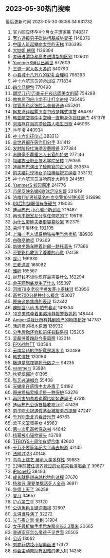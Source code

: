 ## 2023-05-30热门搜索 
最后更新时间 2023-05-30 08:56:34.631732 
1. [官方回应怀孕4个月女子遭家暴](https://s.weibo.com/weibo?q=%23%E5%AE%98%E6%96%B9%E5%9B%9E%E5%BA%94%E6%80%80%E5%AD%954%E4%B8%AA%E6%9C%88%E5%A5%B3%E5%AD%90%E9%81%AD%E5%AE%B6%E6%9A%B4%23&t=31&band_rank=21&Refer=top) 1148317
1. [官方通报男子砍杀柯基威胁妻子](https://s.weibo.com/weibo?q=%23%E5%AE%98%E6%96%B9%E9%80%9A%E6%8A%A5%E7%94%B7%E5%AD%90%E7%A0%8D%E6%9D%80%E6%9F%AF%E5%9F%BA%E5%A8%81%E8%83%81%E5%A6%BB%E5%AD%90%23&t=31&band_rank=2&Refer=top) 1148076
1. [中国人筑起攀向太空的天梯](https://s.weibo.com/weibo?q=%23%E4%B8%AD%E5%9B%BD%E4%BA%BA%E7%AD%91%E8%B5%B7%E6%94%80%E5%90%91%E5%A4%AA%E7%A9%BA%E7%9A%84%E5%A4%A9%E6%A2%AF%23&t=31&band_rank=3&Refer=top) 1136393
1. [大姑姐 韩国](https://s.weibo.com/weibo?q=%E5%A4%A7%E5%A7%91%E5%A7%90%20%E9%9F%A9%E5%9B%BD&t=31&band_rank=4&Refer=top) 1136304
1. [考研进清华和高考进清华的区别](https://s.weibo.com/weibo?q=%23%E8%80%83%E7%A0%94%E8%BF%9B%E6%B8%85%E5%8D%8E%E5%92%8C%E9%AB%98%E8%80%83%E8%BF%9B%E6%B8%85%E5%8D%8E%E7%9A%84%E5%8C%BA%E5%88%AB%23&t=31&band_rank=5&Refer=top) 1136011
1. [YammerS确认已离世](https://s.weibo.com/weibo?q=%23YammerS%E7%A1%AE%E8%AE%A4%E5%B7%B2%E7%A6%BB%E4%B8%96%23&t=31&band_rank=1&Refer=top) 877609
1. [王源一家人各火各的](https://s.weibo.com/weibo?q=%23%E7%8E%8B%E6%BA%90%E4%B8%80%E5%AE%B6%E4%BA%BA%E5%90%84%E7%81%AB%E5%90%84%E7%9A%84%23&t=31&band_rank=7&Refer=top) 840790
1. [小县城十八万八的彩礼合理吗](https://s.weibo.com/weibo?q=%23%E5%B0%8F%E5%8E%BF%E5%9F%8E%E5%8D%81%E5%85%AB%E4%B8%87%E5%85%AB%E7%9A%84%E5%BD%A9%E7%A4%BC%E5%90%88%E7%90%86%E5%90%97%23&t=31&band_rank=8&Refer=top) 798393
1. [神十六航天员领命出征](https://s.weibo.com/weibo?q=%23%E7%A5%9E%E5%8D%81%E5%85%AD%E8%88%AA%E5%A4%A9%E5%91%98%E9%A2%86%E5%91%BD%E5%87%BA%E5%BE%81%23&t=31&band_rank=9&Refer=top) 771334
1. [四个显眼包](https://s.weibo.com/weibo?q=%E5%9B%9B%E4%B8%AA%E6%98%BE%E7%9C%BC%E5%8C%85&t=31&band_rank=5&Refer=top) 770490
1. [曝昆汀花1万美元在夜店舔美女的脚](https://s.weibo.com/weibo?q=%23%E6%9B%9D%E6%98%86%E6%B1%80%E8%8A%B11%E4%B8%87%E7%BE%8E%E5%85%83%E5%9C%A8%E5%A4%9C%E5%BA%97%E8%88%94%E7%BE%8E%E5%A5%B3%E7%9A%84%E8%84%9A%23&t=31&band_rank=11&Refer=top) 754288
1. [教育局回应小学不让打伞进校](https://s.weibo.com/weibo?q=%23%E6%95%99%E8%82%B2%E5%B1%80%E5%9B%9E%E5%BA%94%E5%B0%8F%E5%AD%A6%E4%B8%8D%E8%AE%A9%E6%89%93%E4%BC%9E%E8%BF%9B%E6%A0%A1%23&t=31&band_rank=12&Refer=top) 735465
1. [你管周也这张脸叫普普通通](https://s.weibo.com/weibo?q=%23%E4%BD%A0%E7%AE%A1%E5%91%A8%E4%B9%9F%E8%BF%99%E5%BC%A0%E8%84%B8%E5%8F%AB%E6%99%AE%E6%99%AE%E9%80%9A%E9%80%9A%23&t=31&band_rank=8&Refer=top) 655201
1. [网友点评赵露思虞书欣是韩式演技](https://s.weibo.com/weibo?q=%23%E7%BD%91%E5%8F%8B%E7%82%B9%E8%AF%84%E8%B5%B5%E9%9C%B2%E6%80%9D%E8%99%9E%E4%B9%A6%E6%AC%A3%E6%98%AF%E9%9F%A9%E5%BC%8F%E6%BC%94%E6%8A%80%23&t=31&band_rank=14&Refer=top) 494787
1. [韩亚航空事件中空姐一直用身体挡住舱门](https://s.weibo.com/weibo?q=%23%E9%9F%A9%E4%BA%9A%E8%88%AA%E7%A9%BA%E4%BA%8B%E4%BB%B6%E4%B8%AD%E7%A9%BA%E5%A7%90%E4%B8%80%E7%9B%B4%E7%94%A8%E8%BA%AB%E4%BD%93%E6%8C%A1%E4%BD%8F%E8%88%B1%E9%97%A8%23&t=31&band_rank=6&Refer=top) 451378
1. [刘浩存在海底捞给路人唱生日歌](https://s.weibo.com/weibo?q=%23%E5%88%98%E6%B5%A9%E5%AD%98%E5%9C%A8%E6%B5%B7%E5%BA%95%E6%8D%9E%E7%BB%99%E8%B7%AF%E4%BA%BA%E5%94%B1%E7%94%9F%E6%97%A5%E6%AD%8C%23&t=31&band_rank=4&Refer=top) 446065
1. [林孝埈](https://s.weibo.com/weibo?q=%E6%9E%97%E5%AD%9D%E5%9F%88&t=31&band_rank=17&Refer=top) 440934
1. [神十六出征仪式](https://s.weibo.com/weibo?q=%23%E7%A5%9E%E5%8D%81%E5%85%AD%E5%87%BA%E5%BE%81%E4%BB%AA%E5%BC%8F%23&t=31&band_rank=18&Refer=top) 383313
1. [全世界都在等你们分手](https://s.weibo.com/weibo?q=%E5%85%A8%E4%B8%96%E7%95%8C%E9%83%BD%E5%9C%A8%E7%AD%89%E4%BD%A0%E4%BB%AC%E5%88%86%E6%89%8B&t=31&band_rank=9&Refer=top) 341412
1. [发射阶段桂海潮没戴眼镜](https://s.weibo.com/weibo?q=%23%E5%8F%91%E5%B0%84%E9%98%B6%E6%AE%B5%E6%A1%82%E6%B5%B7%E6%BD%AE%E6%B2%A1%E6%88%B4%E7%9C%BC%E9%95%9C%23&t=31&band_rank=20&Refer=top) 277384
1. [苏醒毫不尊重艺人五官的特效](https://s.weibo.com/weibo?q=%23%E8%8B%8F%E9%86%92%E6%AF%AB%E4%B8%8D%E5%B0%8A%E9%87%8D%E8%89%BA%E4%BA%BA%E4%BA%94%E5%AE%98%E7%9A%84%E7%89%B9%E6%95%88%23&t=31&band_rank=21&Refer=top) 277146
1. [福建农业职业技术学院坠楼](https://s.weibo.com/weibo?q=%23%E7%A6%8F%E5%BB%BA%E5%86%9C%E4%B8%9A%E8%81%8C%E4%B8%9A%E6%8A%80%E6%9C%AF%E5%AD%A6%E9%99%A2%E5%9D%A0%E6%A5%BC%23&t=31&band_rank=22&Refer=top) 276359
1. [迪丽热巴演出了检察官的正义感](https://s.weibo.com/weibo?q=%23%E8%BF%AA%E4%B8%BD%E7%83%AD%E5%B7%B4%E6%BC%94%E5%87%BA%E4%BA%86%E6%A3%80%E5%AF%9F%E5%AE%98%E7%9A%84%E6%AD%A3%E4%B9%89%E6%84%9F%23&t=31&band_rank=23&Refer=top) 253674
1. [前夫婚礼现场女子拉横幅祝其纳妾](https://s.weibo.com/weibo?q=%23%E5%89%8D%E5%A4%AB%E5%A9%9A%E7%A4%BC%E7%8E%B0%E5%9C%BA%E5%A5%B3%E5%AD%90%E6%8B%89%E6%A8%AA%E5%B9%85%E7%A5%9D%E5%85%B6%E7%BA%B3%E5%A6%BE%23&t=31&band_rank=23&Refer=top) 253132
1. [神十六航天员进舱前比大拇指](https://s.weibo.com/weibo?q=%23%E7%A5%9E%E5%8D%81%E5%85%AD%E8%88%AA%E5%A4%A9%E5%91%98%E8%BF%9B%E8%88%B1%E5%89%8D%E6%AF%94%E5%A4%A7%E6%8B%87%E6%8C%87%23&t=31&band_rank=25&Refer=top) 244551
1. [YammerS 校园霸凌](https://s.weibo.com/weibo?q=YammerS%20%E6%A0%A1%E5%9B%AD%E9%9C%B8%E5%87%8C&t=31&band_rank=26&Refer=top) 241776
1. [市民反映名媛K歌沐足没名媛](https://s.weibo.com/weibo?q=%23%E5%B8%82%E6%B0%91%E5%8F%8D%E6%98%A0%E5%90%8D%E5%AA%9BK%E6%AD%8C%E6%B2%90%E8%B6%B3%E6%B2%A1%E5%90%8D%E5%AA%9B%23&t=31&band_rank=27&Refer=top) 231919
1. [济南11岁男孩莫名吐血交警10分钟送医](https://s.weibo.com/weibo?q=%23%E6%B5%8E%E5%8D%9711%E5%B2%81%E7%94%B7%E5%AD%A9%E8%8E%AB%E5%90%8D%E5%90%90%E8%A1%80%E4%BA%A4%E8%AD%A610%E5%88%86%E9%92%9F%E9%80%81%E5%8C%BB%23&t=31&band_rank=28&Refer=top) 219698
1. [00后的辞职信有多硬气](https://s.weibo.com/weibo?q=%2300%E5%90%8E%E7%9A%84%E8%BE%9E%E8%81%8C%E4%BF%A1%E6%9C%89%E5%A4%9A%E7%A1%AC%E6%B0%94%23&t=31&band_rank=25&Refer=top) 219035
1. [迪丽热巴 小心骗子听到没](https://s.weibo.com/weibo?q=%E8%BF%AA%E4%B8%BD%E7%83%AD%E5%B7%B4%20%E5%B0%8F%E5%BF%83%E9%AA%97%E5%AD%90%E5%90%AC%E5%88%B0%E6%B2%A1&t=31&band_rank=19&Refer=top) 216487
1. [再也不跟室友分享任何吃的了](https://s.weibo.com/weibo?q=%23%E5%86%8D%E4%B9%9F%E4%B8%8D%E8%B7%9F%E5%AE%A4%E5%8F%8B%E5%88%86%E4%BA%AB%E4%BB%BB%E4%BD%95%E5%90%83%E7%9A%84%E4%BA%86%23&t=31&band_rank=31&Refer=top) 195116
1. [为什么带娃夫妻更容易吵架](https://s.weibo.com/weibo?q=%23%E4%B8%BA%E4%BB%80%E4%B9%88%E5%B8%A6%E5%A8%83%E5%A4%AB%E5%A6%BB%E6%9B%B4%E5%AE%B9%E6%98%93%E5%90%B5%E6%9E%B6%23&t=31&band_rank=32&Refer=top) 192375
1. [易烊千玺怀化](https://s.weibo.com/weibo?q=%E6%98%93%E7%83%8A%E5%8D%83%E7%8E%BA%E6%80%80%E5%8C%96&t=31&band_rank=21&Refer=top) 192105
1. [上海一老人误将地铁扶手当售卖机](https://s.weibo.com/weibo?q=%23%E4%B8%8A%E6%B5%B7%E4%B8%80%E8%80%81%E4%BA%BA%E8%AF%AF%E5%B0%86%E5%9C%B0%E9%93%81%E6%89%B6%E6%89%8B%E5%BD%93%E5%94%AE%E5%8D%96%E6%9C%BA%23&t=31&band_rank=20&Refer=top) 188936
1. [白敬亭他叔](https://s.weibo.com/weibo?q=%E7%99%BD%E6%95%AC%E4%BA%AD%E4%BB%96%E5%8F%94&t=31&band_rank=16&Refer=top) 179369
1. [新娘坐婚车睡着新郎一路托着头](https://s.weibo.com/weibo?q=%23%E6%96%B0%E5%A8%98%E5%9D%90%E5%A9%9A%E8%BD%A6%E7%9D%A1%E7%9D%80%E6%96%B0%E9%83%8E%E4%B8%80%E8%B7%AF%E6%89%98%E7%9D%80%E5%A4%B4%23&t=31&band_rank=36&Refer=top) 177866
1. [不要彩礼收到了婆婆的心意](https://s.weibo.com/weibo?q=%23%E4%B8%8D%E8%A6%81%E5%BD%A9%E7%A4%BC%E6%94%B6%E5%88%B0%E4%BA%86%E5%A9%86%E5%A9%86%E7%9A%84%E5%BF%83%E6%84%8F%23&t=31&band_rank=22&Refer=top) 174158
1. [昆汀](https://s.weibo.com/weibo?q=%E6%98%86%E6%B1%80&t=31&band_rank=38&Refer=top) 169930
1. [生死遗言](https://s.weibo.com/weibo?q=%E7%94%9F%E6%AD%BB%E9%81%97%E8%A8%80&t=31&band_rank=7&Refer=top) 168082
1. [难听](https://s.weibo.com/weibo?q=%E9%9A%BE%E5%90%AC&t=31&band_rank=39&Refer=top) 165567
1. [抛开钱不谈你现在最需要什么](https://s.weibo.com/weibo?q=%23%E6%8A%9B%E5%BC%80%E9%92%B1%E4%B8%8D%E8%B0%88%E4%BD%A0%E7%8E%B0%E5%9C%A8%E6%9C%80%E9%9C%80%E8%A6%81%E4%BB%80%E4%B9%88%23&t=31&band_rank=40&Refer=top) 162294
1. [金子涵到底发生了什么](https://s.weibo.com/weibo?q=%23%E9%87%91%E5%AD%90%E6%B6%B5%E5%88%B0%E5%BA%95%E5%8F%91%E7%94%9F%E4%BA%86%E4%BB%80%E4%B9%88%23&t=31&band_rank=11&Refer=top) 155397
1. [河南79岁老农手捧发芽小麦抹泪](https://s.weibo.com/weibo?q=%23%E6%B2%B3%E5%8D%9779%E5%B2%81%E8%80%81%E5%86%9C%E6%89%8B%E6%8D%A7%E5%8F%91%E8%8A%BD%E5%B0%8F%E9%BA%A6%E6%8A%B9%E6%B3%AA%23&t=31&band_rank=15&Refer=top) 153956
1. [高考700分是种什么概念](https://s.weibo.com/weibo?q=%23%E9%AB%98%E8%80%83700%E5%88%86%E6%98%AF%E7%A7%8D%E4%BB%80%E4%B9%88%E6%A6%82%E5%BF%B5%23&t=31&band_rank=43&Refer=top) 153037
1. [原来这是焦虑的表现](https://s.weibo.com/weibo?q=%E5%8E%9F%E6%9D%A5%E8%BF%99%E6%98%AF%E7%84%A6%E8%99%91%E7%9A%84%E8%A1%A8%E7%8E%B0&t=31&band_rank=13&Refer=top) 152342
1. [庾郎盘马地 却怕有春泥](https://s.weibo.com/weibo?q=%E5%BA%BE%E9%83%8E%E7%9B%98%E9%A9%AC%E5%9C%B0%20%E5%8D%B4%E6%80%95%E6%9C%89%E6%98%A5%E6%B3%A5&t=31&band_rank=29&Refer=top) 149334
1. [10岁男孩牵着弟弟冷静报警救妈妈](https://s.weibo.com/weibo?q=%2310%E5%B2%81%E7%94%B7%E5%AD%A9%E7%89%B5%E7%9D%80%E5%BC%9F%E5%BC%9F%E5%86%B7%E9%9D%99%E6%8A%A5%E8%AD%A6%E6%95%91%E5%A6%88%E5%A6%88%23&t=31&band_rank=46&Refer=top) 148444
1. [Amber说我比所有韩剧欧巴的吻技都好](https://s.weibo.com/weibo?q=%23Amber%E8%AF%B4%E6%88%91%E6%AF%94%E6%89%80%E6%9C%89%E9%9F%A9%E5%89%A7%E6%AC%A7%E5%B7%B4%E7%9A%84%E5%90%BB%E6%8A%80%E9%83%BD%E5%A5%BD%23&t=31&band_rank=47&Refer=top) 147787
1. [活的累的根本原因](https://s.weibo.com/weibo?q=%E6%B4%BB%E7%9A%84%E7%B4%AF%E7%9A%84%E6%A0%B9%E6%9C%AC%E5%8E%9F%E5%9B%A0&t=31&band_rank=10&Refer=top) 136932
1. [分手后你还会和前任有联系吗](https://s.weibo.com/weibo?q=%23%E5%88%86%E6%89%8B%E5%90%8E%E4%BD%A0%E8%BF%98%E4%BC%9A%E5%92%8C%E5%89%8D%E4%BB%BB%E6%9C%89%E8%81%94%E7%B3%BB%E5%90%97%23&t=31&band_rank=48&Refer=top) 135205
1. [吴磊哭着蹭赵今麦肩膀](https://s.weibo.com/weibo?q=%23%E5%90%B4%E7%A3%8A%E5%93%AD%E7%9D%80%E8%B9%AD%E8%B5%B5%E4%BB%8A%E9%BA%A6%E8%82%A9%E8%86%80%23&t=31&band_rank=12&Refer=top) 132014
1. [FPX战胜TT](https://s.weibo.com/weibo?q=%23FPX%E6%88%98%E8%83%9CTT%23&t=31&band_rank=44&Refer=top) 130594
1. [云南烧烤的绝配竟是泼水节](https://s.weibo.com/weibo?q=%23%E4%BA%91%E5%8D%97%E7%83%A7%E7%83%A4%E7%9A%84%E7%BB%9D%E9%85%8D%E7%AB%9F%E6%98%AF%E6%B3%BC%E6%B0%B4%E8%8A%82%23&t=31&band_rank=50&Refer=top) 130489
1. [韩式演技](https://s.weibo.com/weibo?q=%E9%9F%A9%E5%BC%8F%E6%BC%94%E6%8A%80&t=31&band_rank=14&Refer=top) 120064
1. [肠道是熬夜猝死元凶之一](https://s.weibo.com/weibo?q=%23%E8%82%A0%E9%81%93%E6%98%AF%E7%86%AC%E5%A4%9C%E7%8C%9D%E6%AD%BB%E5%85%83%E5%87%B6%E4%B9%8B%E4%B8%80%23&t=31&band_rank=17&Refer=top) 94235
1. [yammers](https://s.weibo.com/weibo?q=yammers&t=31&band_rank=18&Refer=top) 93984
1. [秋瓷炫蹦迪](https://s.weibo.com/weibo?q=%23%E7%A7%8B%E7%93%B7%E7%82%AB%E8%B9%A6%E8%BF%AA%23&t=31&band_rank=24&Refer=top) 61395
1. [张艺兴演唱会](https://s.weibo.com/weibo?q=%E5%BC%A0%E8%89%BA%E5%85%B4%E6%BC%94%E5%94%B1%E4%BC%9A&t=31&band_rank=26&Refer=top) 55408
1. [天蝎座在感情中太矛盾了](https://s.weibo.com/weibo?q=%E5%A4%A9%E8%9D%8E%E5%BA%A7%E5%9C%A8%E6%84%9F%E6%83%85%E4%B8%AD%E5%A4%AA%E7%9F%9B%E7%9B%BE%E4%BA%86&t=31&band_rank=27&Refer=top) 54192
1. [原来猫猫爱掉毛是一种保护](https://s.weibo.com/weibo?q=%E5%8E%9F%E6%9D%A5%E7%8C%AB%E7%8C%AB%E7%88%B1%E6%8E%89%E6%AF%9B%E6%98%AF%E4%B8%80%E7%A7%8D%E4%BF%9D%E6%8A%A4&t=31&band_rank=28&Refer=top) 53276
1. [再厉害的总裁也得给姥姥送桌子](https://s.weibo.com/weibo?q=%E5%86%8D%E5%8E%89%E5%AE%B3%E7%9A%84%E6%80%BB%E8%A3%81%E4%B9%9F%E5%BE%97%E7%BB%99%E5%A7%A5%E5%A7%A5%E9%80%81%E6%A1%8C%E5%AD%90&t=31&band_rank=30&Refer=top) 47515
1. [迪丽热巴公诉首播收视冠军](https://s.weibo.com/weibo?q=%23%E8%BF%AA%E4%B8%BD%E7%83%AD%E5%B7%B4%E5%85%AC%E8%AF%89%E9%A6%96%E6%92%AD%E6%94%B6%E8%A7%86%E5%86%A0%E5%86%9B%23&t=31&band_rank=31&Refer=top) 47426
1. [男子吃火锅遇假茅台被服务员提醒](https://s.weibo.com/weibo?q=%23%E7%94%B7%E5%AD%90%E5%90%83%E7%81%AB%E9%94%85%E9%81%87%E5%81%87%E8%8C%85%E5%8F%B0%E8%A2%AB%E6%9C%8D%E5%8A%A1%E5%91%98%E6%8F%90%E9%86%92%23&t=31&band_rank=32&Refer=top) 47247
1. [千万别去北方看音乐节](https://s.weibo.com/weibo?q=%23%E5%8D%83%E4%B8%87%E5%88%AB%E5%8E%BB%E5%8C%97%E6%96%B9%E7%9C%8B%E9%9F%B3%E4%B9%90%E8%8A%82%23&t=31&band_rank=33&Refer=top) 46763
1. [孟子义笨蛋美女](https://s.weibo.com/weibo?q=%E5%AD%9F%E5%AD%90%E4%B9%89%E7%AC%A8%E8%9B%8B%E7%BE%8E%E5%A5%B3&t=31&band_rank=34&Refer=top) 45963
1. [第一次见高考保送书](https://s.weibo.com/weibo?q=%E7%AC%AC%E4%B8%80%E6%AC%A1%E8%A7%81%E9%AB%98%E8%80%83%E4%BF%9D%E9%80%81%E4%B9%A6&t=31&band_rank=35&Refer=top) 44642
1. [杨幂被小猫抢镜头](https://s.weibo.com/weibo?q=%23%E6%9D%A8%E5%B9%82%E8%A2%AB%E5%B0%8F%E7%8C%AB%E6%8A%A2%E9%95%9C%E5%A4%B4%23&t=31&band_rank=36&Refer=top) 43798
1. [TFBOYS十周年有望合体](https://s.weibo.com/weibo?q=%23TFBOYS%E5%8D%81%E5%91%A8%E5%B9%B4%E6%9C%89%E6%9C%9B%E5%90%88%E4%BD%93%23&t=31&band_rank=37&Refer=top) 42600
1. [千万不要等年纪大了再去旅游](https://s.weibo.com/weibo?q=%23%E5%8D%83%E4%B8%87%E4%B8%8D%E8%A6%81%E7%AD%89%E5%B9%B4%E7%BA%AA%E5%A4%A7%E4%BA%86%E5%86%8D%E5%8E%BB%E6%97%85%E6%B8%B8%23&t=31&band_rank=38&Refer=top) 42145
1. [法网2023](https://s.weibo.com/weibo?q=%E6%B3%95%E7%BD%912023&t=31&band_rank=39&Refer=top) 40148
1. [鸟鸟上综艺 展示人类多样性](https://s.weibo.com/weibo?q=%E9%B8%9F%E9%B8%9F%E4%B8%8A%E7%BB%BC%E8%89%BA%20%E5%B1%95%E7%A4%BA%E4%BA%BA%E7%B1%BB%E5%A4%9A%E6%A0%B7%E6%80%A7&t=31&band_rank=40&Refer=top) 39883
1. [22年前被任贤齐救过的女孩来看演唱会了](https://s.weibo.com/weibo?q=%2322%E5%B9%B4%E5%89%8D%E8%A2%AB%E4%BB%BB%E8%B4%A4%E9%BD%90%E6%95%91%E8%BF%87%E7%9A%84%E5%A5%B3%E5%AD%A9%E6%9D%A5%E7%9C%8B%E6%BC%94%E5%94%B1%E4%BC%9A%E4%BA%86%23&t=31&band_rank=41&Refer=top) 39677
1. [iPhone15](https://s.weibo.com/weibo?q=iPhone15&t=31&band_rank=42&Refer=top) 38483
1. [成长就是越来越松弛的过程](https://s.weibo.com/weibo?q=%E6%88%90%E9%95%BF%E5%B0%B1%E6%98%AF%E8%B6%8A%E6%9D%A5%E8%B6%8A%E6%9D%BE%E5%BC%9B%E7%9A%84%E8%BF%87%E7%A8%8B&t=31&band_rank=43&Refer=top) 37670
1. [杨和苏 我要单挑活死人全员](https://s.weibo.com/weibo?q=%E6%9D%A8%E5%92%8C%E8%8B%8F%20%E6%88%91%E8%A6%81%E5%8D%95%E6%8C%91%E6%B4%BB%E6%AD%BB%E4%BA%BA%E5%85%A8%E5%91%98&t=31&band_rank=44&Refer=top) 36911
1. [导师上天了](https://s.weibo.com/weibo?q=%E5%AF%BC%E5%B8%88%E4%B8%8A%E5%A4%A9%E4%BA%86&t=31&band_rank=45&Refer=top) 36258
1. [登月](https://s.weibo.com/weibo?q=%E7%99%BB%E6%9C%88&t=31&band_rank=46&Refer=top) 34657
1. [护心第三季](https://s.weibo.com/weibo?q=%23%E6%8A%A4%E5%BF%83%E7%AC%AC%E4%B8%89%E5%AD%A3%23&t=31&band_rank=47&Refer=top) 33120
1. [公诉角色关键词海报](https://s.weibo.com/weibo?q=%23%E5%85%AC%E8%AF%89%E8%A7%92%E8%89%B2%E5%85%B3%E9%94%AE%E8%AF%8D%E6%B5%B7%E6%8A%A5%23&t=31&band_rank=48&Refer=top) 32807
1. [文淇当导演了](https://s.weibo.com/weibo?q=%23%E6%96%87%E6%B7%87%E5%BD%93%E5%AF%BC%E6%BC%94%E4%BA%86%23&t=31&band_rank=49&Refer=top) 32272
1. [光与夜之恋 偷跑](https://s.weibo.com/weibo?q=%E5%85%89%E4%B8%8E%E5%A4%9C%E4%B9%8B%E6%81%8B%20%E5%81%B7%E8%B7%91&t=31&band_rank=50&Refer=top) 31904
1. [女子骨折做手术后左腿变长2.3厘米](https://s.weibo.com/weibo?q=%23%E5%A5%B3%E5%AD%90%E9%AA%A8%E6%8A%98%E5%81%9A%E6%89%8B%E6%9C%AF%E5%90%8E%E5%B7%A6%E8%85%BF%E5%8F%98%E9%95%BF2.3%E5%8E%98%E7%B1%B3%23&t=31&band_rank=31&Refer=top) 20665
1. [普通家庭怎么带孩子见世面](https://s.weibo.com/weibo?q=%E6%99%AE%E9%80%9A%E5%AE%B6%E5%BA%AD%E6%80%8E%E4%B9%88%E5%B8%A6%E5%AD%A9%E5%AD%90%E8%A7%81%E4%B8%96%E9%9D%A2&t=31&band_rank=32&Refer=top) 20505
1. [公诉](https://s.weibo.com/weibo?q=%E5%85%AC%E8%AF%89&t=31&band_rank=37&Refer=top) 18062
1. [刘亦菲仿妆小烟熏画法](https://s.weibo.com/weibo?q=%E5%88%98%E4%BA%A6%E8%8F%B2%E4%BB%BF%E5%A6%86%E5%B0%8F%E7%83%9F%E7%86%8F%E7%94%BB%E6%B3%95&t=31&band_rank=40&Refer=top) 17372
1. [你会主动帮助有困难的老人吗](https://s.weibo.com/weibo?q=%23%E4%BD%A0%E4%BC%9A%E4%B8%BB%E5%8A%A8%E5%B8%AE%E5%8A%A9%E6%9C%89%E5%9B%B0%E9%9A%BE%E7%9A%84%E8%80%81%E4%BA%BA%E5%90%97%23&t=31&band_rank=47&Refer=top) 14258
